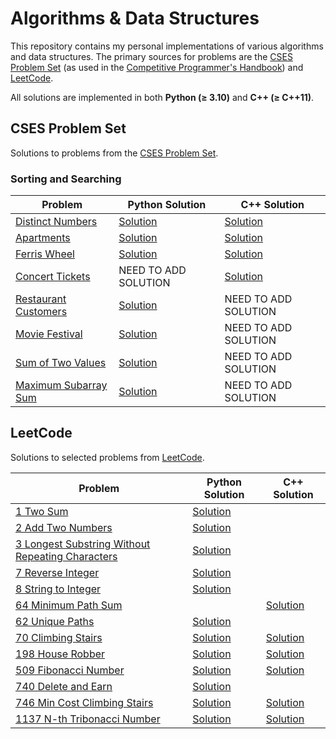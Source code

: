 # Algorithms & Data Structures

This repository contains my personal implementations of various algorithms and data structures. The primary sources for problems are the [CSES Problem Set](https://cses.fi/problemset/) (as used in the [Competitive Programmer's Handbook](./cp-handbook/book.pdf)) and [LeetCode](https://leetcode.com/problemset/).

All solutions are implemented in both **Python (≥ 3.10)** and **C++ (≥ C++11)**.

## CSES Problem Set

Solutions to problems from the [CSES Problem Set](https://cses.fi/problemset/).

### Sorting and Searching

| Problem                                                        | Python Solution                                                   | C++ Solution                                                        |
|----------------------------------------------------------------|-------------------------------------------------------------------|---------------------------------------------------------------------|
| [Distinct Numbers](https://cses.fi/problemset/task/1621/)       | [Solution](./cp-handbook/py_src/Sortings/distinct_numbers.py)     | [Solution](./cp-handbook/cpp_src/Sortings/distinct_numbers.cpp)     |
| [Apartments](https://cses.fi/problemset/task/1084/)             | [Solution](./cp-handbook/py_src/Sortings/apartments.py)           | [Solution](./cp-handbook/cpp_src/Sortings/apartment.cpp)            |
| [Ferris Wheel](https://cses.fi/problemset/task/1090)            | [Solution](./cp-handbook/py_src/Sortings/ferris_wheel.py)         | [Solution](./cp-handbook/cpp_src/Sortings/ferris_wheel.cpp)         |
| [Concert Tickets](https://cses.fi/problemset/task/1091)         |                     NEED TO ADD SOLUTION                          | [Solution](./cp-handbook/cpp_src/Sortings/concert_tickets.cpp)      |
| [Restaurant Customers](https://cses.fi/problemset/task/1619)    | [Solution](./cp-handbook/py_src/Sortings/restaurant_customers.py) |                       NEED TO ADD SOLUTION                          |
| [Movie Festival](https://cses.fi/problemset/task/1629)          | [Solution](./cp-handbook/py_src/Sortings/movie_festival.py)       |                       NEED TO ADD SOLUTION                          |
| [Sum of Two Values](https://cses.fi/problemset/task/1640)       | [Solution](./cp-handbook/py_src/Sortings/sum_of_two_values.py)    |                       NEED TO ADD SOLUTION                          |
| [Maximum Subarray Sum](https://cses.fi/problemset/task/1643)    | [Solution](./cp-handbook/py_src/Sortings/max_subarray_sum.py)     |                       NEED TO ADD SOLUTION                          |

## LeetCode

Solutions to selected problems from [LeetCode](https://leetcode.com/).

| Problem                                                                                                                           | Python Solution                                                                   | C++ Solution           |
|-----------------------------------------------------------------------------------------------------------------------------------|-----------------------------------------------------------------------------------|------------------------|
| [1 Two Sum](https://leetcode.com/problems/two-sum/)                                                                               | [Solution](./Leetcode/easy/1_two_sum.py)                                          |                        |
| [2 Add Two Numbers](https://leetcode.com/problems/add-two-numbers/)                                                               | [Solution](./Leetcode/medium/2_add_two_numbers.py)                                |                        |
| [3 Longest Substring Without Repeating Characters](https://leetcode.com/problems/longest-substring-without-repeating-characters/) | [Solution](./Leetcode/medium/3_longest_substring_without_repeating_characters.py) |                        |
| [7 Reverse Integer](https://leetcode.com/problems/reverse-integer/)                                                               | [Solution](./Leetcode/medium/7_reverse_integer.py)                                |                        |
| [8 String to Integer](https://leetcode.com/problems/string-to-integer-atoi/)                                                      | [Solution](./Leetcode/medium/8_string_to_integer.py)                              |                        |
| [64 Minimum Path Sum](https://leetcode.com/problems/minimum-path-sum/)                                                            |                                                                                   | [Solution](./Leetcode/dynamic_programming/medium/64_Minimum_Path_Sum.cpp)        |
| [62 Unique Paths](https://leetcode.com/problems/unique-paths/)                                                                    | [Solution](./Leetcode/dynamic_programming/medium/62_unique_paths.py)              |                                                                                  |
| [70 Climbing Stairs](https://leetcode.com/problems/climbing-stairs/)                                                              | [Solution](./Leetcode/dynamic_programming/easy/70_climbing_stairs.py)             | [Solution](./Leetcode/dynamic_programming/easy/70_climbing_stairs.cpp)           |
| [198 House Robber](https://leetcode.com/problems/house-robber/)                                                                   | [Solution](./Leetcode/dynamic_programming/medium/198_house_robber.py)             | [Solution](./Leetcode/dynamic_programming/medium/198_house_robber.cpp)           |
| [509 Fibonacci Number](https://leetcode.com/problems/fibonacci-number/)                                                           | [Solution](./Leetcode/dynamic_programming/easy/509_fibonacci_number.py)           | [Solution](./Leetcode/dynamic_programming/easy/509_fibonacci_number.cpp)         |
| [740 Delete and Earn](https://leetcode.com/problems/delete-and-earn/)                                                             | [Solution](./Leetcode/dynamic_programming/medium/740_delete_and_earn.py)          |                                                                                  |
| [746 Min Cost Climbing Stairs](https://leetcode.com/problems/min-cost-climbing-stairs/)                                           | [Solution](./Leetcode/dynamic_programming/easy/746_min_cost_climbing_stairs.py)   | [Solution](./Leetcode/dynamic_programming/easy/746_min_cost_climbing_stairs.cpp) |
| [1137 N-th Tribonacci Number](https://leetcode.com/problems/n-th-tribonacci-number/)                                              | [Solution](./Leetcode/dynamic_programming/easy/1137_N-th_tribonacci_number.py)    | [Solution](./Leetcode/dynamic_programming/easy/1137_N-th_tribonacci_number.cpp)  |
